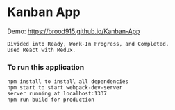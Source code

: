 # Kanban App

Demo: https://brood915.github.io/Kanban-App
```
Divided into Ready, Work-In Progress, and Completed.
Used React with Redux.

```


### To run this application

```
npm install to install all dependencies
npm start to start webpack-dev-server
server running at localhost:1337
npm run build for production
```
